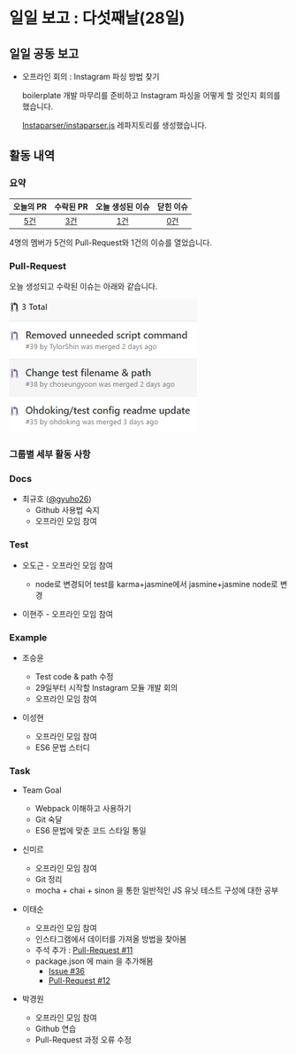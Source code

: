 # 일일 보고 : 다섯째날(28일)

## 일일 공동 보고

* 오프라인 회의 : Instagram 파싱 방법 찾기

	boilerplate 개발 마무리를 준비하고 Instagram 파싱을 어떻게 할 것인지 회의를 했습니다.

	[Instaparser/instaparser.js](https://github.com/Instaparser/instaparser.js) 레파지토리를 생성했습니다.

## 활동 내역

### 요약
| 오늘의 PR | 수락된 PR | 오늘 생성된 이슈 | 닫힌 이슈 |
| :---: | :---: | :---: | :---: |
| [5건](https://github.com/JeffGuKang/npm-webpack-boilerplate/pulls?utf8=%E2%9C%93&q=is%3Apr%20created%3A2016-09-28) | [3건](https://github.com/JeffGuKang/npm-webpack-boilerplate/pulls?utf8=%E2%9C%93&q=is%3Apr%20created%3A2016-09-28%20is%3Amerged) | [1건](https://github.com/JeffGuKang/npm-webpack-boilerplate/issues?utf8=%E2%9C%93&q=is%3Aissue%20created%3A2016-09-28) | [0건](https://github.com/JeffGuKang/npm-webpack-boilerplate/issues?utf8=%E2%9C%93&q=is%3Aissue%20created%3A2016-09-28%20is%3Aclosed) |

4명의 멤버가 5건의 Pull-Request와 1건의 이슈를 열었습니다.

### Pull-Request

오늘 생성되고 수락된 이슈는 아래와 같습니다.

![](./28th_pr.PNG)

### 그룹별 세부 활동 사항

### Docs

- 최규호 ([@gyuho26](https://github.com/gyuho26))
	- Github 사용법 숙지
	- 오프라인 모임 참여

### Test

- 오도근
        - 오프라인 모임 참여
	- node로 변경되어 test를 karma+jasmine에서 jasmine+jasmine node로 변경

- 이현주
        - 오프라인 모임 참여
### Example

- 조승윤
	- Test code & path 수정
	- 29일부터 시작할 Instagram 모듈 개발 회의
	- 오프라인 모임 참여

- 이성현
	- 오프라인 모임 참여
	- ES6 문법 스터디

### Task

- Team Goal
	- Webpack 이해하고 사용하기
	- Git 숙달
	- ES6 문법에 맞춘 코드 스타일 통일

- 신미르
	- 오프라인 모임 참여
	- Git 정리
	- mocha + chai + sinon 을 통한 일반적인 JS 유닛 테스트 구성에 대한 공부

- 이태순
	- 오프라인 모임 참여
	- 인스타그램에서 데이터를 가져올 방법을 찾아봄
	- 주석 추가 : [Pull-Request #11](https://github.com/TylorShin/npm-module-es2015-boilerplate/pull/11)
	- package.json 에 main 을 추가해봄
		- [Issue #36](https://github.com/JeffGuKang/npm-webpack-boilerplate/issues/36)
		- [Pull-Request #12](https://github.com/TylorShin/npm-module-es2015-boilerplate/pull/12)

- 박경원
	- 오프라인 모임 참여
	- Github 연습
	- Pull-Request 과정 오류 수정
